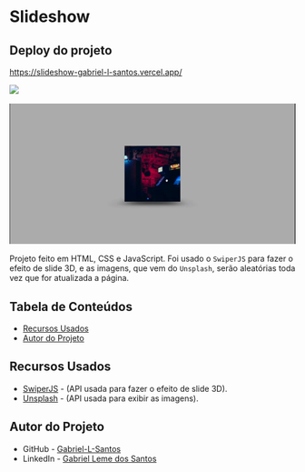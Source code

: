 # Slideshow

## Deploy do projeto

<https://slideshow-gabriel-l-santos.vercel.app/>

<img src="http://img.shields.io/static/v1?label=STATUS&message=CONCLUIDO&color=GREEN&style=for-the-badge"/>
</p>

![Showcase do Slideshow - gif](./assets/img-gif-readme/slideshow-showcase.gif)

Projeto feito em HTML, CSS e JavaScript. Foi usado o `SwiperJS` para fazer o efeito de slide 3D, e as imagens, que vem do `Unsplash`, serão aleatórias toda vez que for atualizada a página.

## Tabela de Conteúdos

- [Recursos Usados](#recursos-usados)
- [Autor do Projeto](#autor-do-projeto)

## Recursos Usados

- [SwiperJS](https://swiperjs.com/) - (API usada para fazer o efeito de slide 3D).
- [Unsplash](https://unsplash.com/) - (API usada para exibir as imagens).

## Autor do Projeto

- GitHub - [Gabriel-L-Santos](https://github.com/Gabriel-L-Santos)
- LinkedIn - [Gabriel Leme dos Santos](https://www.linkedin.com/in/gabriel-leme-dos-santos/)